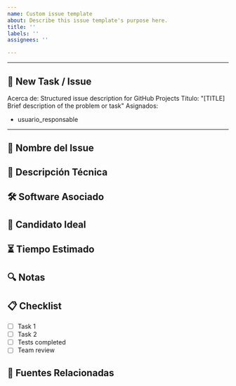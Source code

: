 ```yaml
---
name: Custom issue template
about: Describe this issue template's purpose here.
title: ''
labels: ''
assignees: ''

---
```


---
## 🚀 New Task / Issue
Acerca de: Structured issue description for GitHub Projects
Título: "[TITLE] Brief description of the problem or task"
Asignados: 
  - usuario_responsable
---

## 📌 Nombre del Issue
<!-- Brief title describing the problem or task -->

## 📖 Descripción Técnica
<!-- Detailed explanation of the problem, expected implementation, or technical context -->

## 🛠 Software Asociado
<!-- Indicate if the issue is related to a specific module, framework, or tool -->

## 🎯 Candidato Ideal
<!-- Profile of the developer or team best suited to handle this issue -->

## ⏳ Tiempo Estimado
<!-- Estimated time in hours/days/weeks to complete the task -->

## 🔍 Notas
<!-- Additional comments, blockers, dependencies, risks, or important notes -->

## 📋 Checklist
- [ ] Task 1
- [ ] Task 2
- [ ] Tests completed
- [ ] Team review

## 📎 Fuentes Relacionadas
<!-- Links -->
